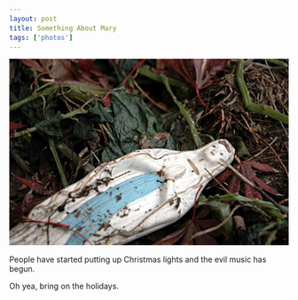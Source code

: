 ```yaml
---
layout: post
title: Something About Mary
tags: ['photos']
---
```


![Mary :: Nikon D70 : 1/80s : f/4.5 : Flash : ISO 200](/media/2004/11/mary.jpg)

People have started putting up Christmas lights and the evil music has
begun.

Oh yea, bring on the holidays.

